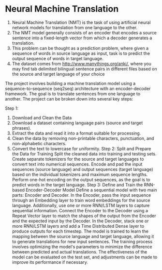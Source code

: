 # **Neural Machine Translation**

1. Neural Machine Translation (NMT) is the task of using artificial neural network models for translation from one language to the other.
2. The NMT model generally consists of an encoder that encodes a source sentence into a fixed-length vector from which a decoder generates a translation.
3. This problem can be thought as a prediction problem, where given a sequence of words in source language as input, task is to predict the output sequence of words in target language.
4. The dataset comes from http://www.manythings.org/anki/, where you may find tab delimited bilingual sentence pairs in different files based on the source and target language of your choice

The project involves building a machine translation model using a sequence-to-sequence (seq2seq) architecture with an encoder-decoder framework. The goal is to translate sentences from one language to another. The project can be broken down into several key steps:

Step 1: 
1. Download and Clean the Data
2. Download a dataset containing language pairs (source and target phrases).
3. Extract the data and read it into a format suitable for processing.
4. Clean the data by removing non-printable characters, punctuation, and non-alphabetic characters.
5. Convert the text to lowercase for uniformity.
Step 2: 
      Split and Prepare the Data for Training
      Split the cleaned data into training and testing sets.
      Create separate tokenizers for the source and target languages to convert text into numerical sequences.
      Encode and pad the input sequences (source language) and output sequences (target language) based on the individual tokenizers and maximum sequence lengths.
      Perform one-hot encoding on the output sequences, as the goal is to predict words in the target language.
Step 3:
        Define and Train the RNN-based Encoder-Decoder Model
        Define a sequential model with two main parts: Encoder and Decoder.
        In the Encoder, pass the input sequence through an Embedding layer to train word embeddings for the source language. Additionally, use one or more RNN/LSTM layers to capture sequential information.
        Connect the Encoder to the Decoder using a Repeat Vector layer to match the shapes of the output from the Encoder and the expected input by the Decoder.
        In the Decoder, stack one or more RNN/LSTM layers and add a Time Distributed Dense layer to produce outputs for each timestep.
The model is trained to learn the mapping between the source language and target language, allowing it to generate translations for new input sentences. The training process involves optimizing the model's parameters to minimize the difference between predicted and actual translations. The effectiveness of the model can be evaluated on the test set, and adjustments can be made to improve its performance if necessary.





